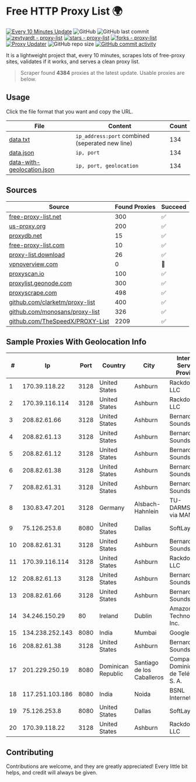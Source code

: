 
# Free HTTP Proxy List 🌍

[![Every 10 Minutes Update](https://github.com/mertguvencli/http-proxy-list/actions/workflows/main.yml/badge.svg?branch=main)](https://github.com/mertguvencli/http-proxy-list/actions/workflows/main.yml)
![GitHub](https://img.shields.io/github/license/mertguvencli/http-proxy-list)
![GitHub last commit](https://img.shields.io/github/last-commit/mertguvencli/http-proxy-list)
[![zevtyardt - proxy-list](https://img.shields.io/static/v1?label=zevtyardt&message=proxy-list&color=blue&logo=github)](https://github.com/zevtyardt/proxy-list "Go to GitHub repo")
[![stars - proxy-list](https://img.shields.io/github/stars/zevtyardt/proxy-list?style=social)](https://github.com/zevtyardt/proxy-list)
[![forks - proxy-list](https://img.shields.io/github/forks/zevtyardt/proxy-list?style=social)](https://github.com/zevtyardt/proxy-list)
[![Proxy Updater](https://github.com/zevtyardt/proxy-list/workflows/Proxy%20Updater/badge.svg)](https://github.com/zevtyardt/proxy-list/actions?query=workflow:"Proxy+Updater")
![GitHub repo size](https://img.shields.io/github/repo-size/zevtyardt/proxy-list)
[![GitHub commit activity](https://img.shields.io/github/commit-activity/m/zevtyardt/proxy-list?logo=commits)](https://github.com/zevtyardt/proxy-list/commits/main)

It is a lightweight project that, every 10 minutes, scrapes lots of free-proxy sites, validates if it works, and serves a clean proxy list.

> Scraper found **4384** proxies at the latest update. Usable proxies are below.

## Usage

Click the file format that you want and copy the URL.

|File|Content|Count|
|----|-------|-----|
|[data.txt](https://raw.githubusercontent.com/mertguvencli/http-proxy-list/main/proxy-list/data.txt)|`ip_address:port` combined (seperated new line)|134|
|[data.json](https://raw.githubusercontent.com/mertguvencli/http-proxy-list/main/proxy-list/data.json)|`ip, port`|134|
|[data-with-geolocation.json](https://raw.githubusercontent.com/mertguvencli/http-proxy-list/main/proxy-list/data-with-geolocation.json)|`ip, port, geolocation`|134|

## Sources

|Source|Found Proxies|Succeed|
|------|-------------|-------|
|[free-proxy-list.net](https://free-proxy-list.net)|300|✅|
|[us-proxy.org](https://www.us-proxy.org)|200|✅|
|[proxydb.net](http://proxydb.net)|15|✅|
|[free-proxy-list.com](https://free-proxy-list.com/?page=&port=&type%5B%5D=http&type%5B%5D=https&up_time=0&search=Search)|10|✅|
|[proxy-list.download](https://www.proxy-list.download/HTTP)|26|✅|
|[vpnoverview.com](https://vpnoverview.com/privacy/anonymous-browsing/free-proxy-servers)|0|🚫|
|[proxyscan.io](https://www.proxyscan.io)|100|✅|
|[proxylist.geonode.com](https://proxylist.geonode.com/api/proxy-list?limit=300&page=1&sort_by=lastChecked&sort_type=desc&protocols=http,https)|300|✅|
|[proxyscrape.com](https://api.proxyscrape.com/v2/?request=displayproxies&protocol=http&timeout=10000&country=all&ssl=all&anonymity=all)|498|✅|
|[github.com/clarketm/proxy-list](https://raw.githubusercontent.com/clarketm/proxy-list/master/proxy-list-raw.txt)|400|✅|
|[github.com/monosans/proxy-list](https://raw.githubusercontent.com/monosans/proxy-list/main/proxies/http.txt)|326|✅|
|[github.com/TheSpeedX/PROXY-List](https://raw.githubusercontent.com/TheSpeedX/PROXY-List/master/http.txt)|2209|✅|


## Sample Proxies With Geolocation Info

|#|Ip|Port|Country|City|Internet Service Provider|
|-|--|----|-------|----|-------------------------|
|1|170.39.118.22|3128|United States|Ashburn|Rackdog, LLC|
|2|170.39.116.114|3128|United States|Ashburn|Rackdog, LLC|
|3|208.82.61.66|3128|United States|Ashburn|Bernardi Sounds|
|4|208.82.61.13|3128|United States|Ashburn|Bernardi Sounds|
|5|208.82.61.12|3128|United States|Ashburn|Bernardi Sounds|
|6|208.82.61.38|3128|United States|Ashburn|Bernardi Sounds|
|7|208.82.61.31|3128|United States|Ashburn|Bernardi Sounds|
|8|130.83.47.201|3128|Germany|Alsbach-Hahnlein|TU-DARMSTADT via MANDA|
|9|75.126.253.8|8080|United States|Dallas|SoftLayer|
|10|208.82.61.31|3128|United States|Ashburn|Bernardi Sounds|
|11|170.39.116.114|3128|United States|Ashburn|Rackdog, LLC|
|12|208.82.61.13|3128|United States|Ashburn|Bernardi Sounds|
|13|208.82.61.66|3128|United States|Ashburn|Bernardi Sounds|
|14|34.246.150.29|80|Ireland|Dublin|Amazon Technologies Inc.|
|15|134.238.252.143|8080|India|Mumbai|Google LLC|
|16|208.82.61.38|3128|United States|Ashburn|Bernardi Sounds|
|17|201.229.250.19|8080|Dominican Republic|Santiago de los Caballeros|Compañía Dominicana de Teléfonos S. A.|
|18|117.251.103.186|8080|India|Noida|BSNL Internet|
|19|75.126.253.8|8080|United States|Dallas|SoftLayer|
|20|170.39.118.22|3128|United States|Ashburn|Rackdog, LLC|



## Contributing

Contributions are welcome, and they are greatly appreciated! Every
little bit helps, and credit will always be given.

